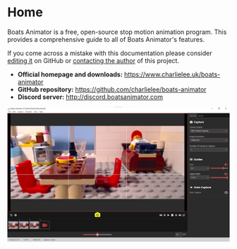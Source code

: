 # Home

Boats Animator is a free, open-source stop motion animation program. This provides a comprehensive guide to all of Boats Animator's features.

If you come across a mistake with this documentation please consider [editing it](https://www.github.com/charlielee/boats-animator/tree/main/docs) on GitHub or [contacting the author](https://www.charlielee.uk/contact/) of this project.

- **Official homepage and downloads:** <https://www.charlielee.uk/boats-animator>
- **GitHub repository:** <https://github.com/charlielee/boats-animator>
- **Discord server:** <http://discord.boatsanimator.com>

![Main window](img/ba-0-13-0-screenshot-1.png)
